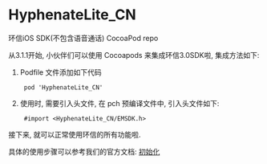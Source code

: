 # HyphenateLite_CN


环信iOS SDK(不包含语音通话)  CocoaPod repo

从3.1.1开始, 小伙伴们可以使用 Cocoapods 来集成环信3.0SDK啦, 集成方法如下:

1. Podfile 文件添加如下代码

		pod 'HyphenateLite_CN'
		
2. 使用时, 需要引入头文件, 在 pch 预编译文件中, 引入头文件如下:

		#import <HyphenateLite_CN/EMSDK.h>
		
接下来, 就可以正常使用环信的所有功能啦.

具体的使用步骤可以参考我们的官方文档: [初始化](http://docs.easemob.com/doku.php?id=im:300iosclientintegration)